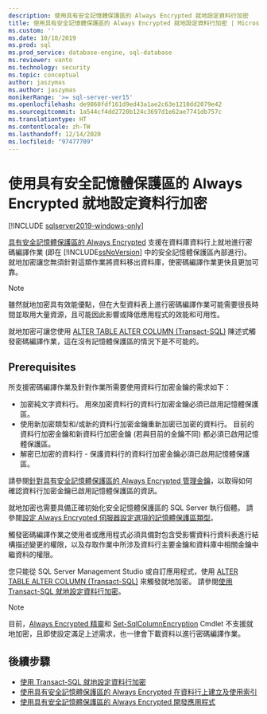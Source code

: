 ```yaml
---
description: 使用具有安全記憶體保護區的 Always Encrypted 就地設定資料行加密
title: 使用具有安全記憶體保護區的 Always Encrypted 就地設定資料行加密 | Microsoft Docs
ms.custom: ''
ms.date: 10/10/2019
ms.prod: sql
ms.prod_service: database-engine, sql-database
ms.reviewer: vanto
ms.technology: security
ms.topic: conceptual
author: jaszymas
ms.author: jaszymas
monikerRange: '>= sql-server-ver15'
ms.openlocfilehash: de9860fdf161d9ed43a1ae2c63e1210dd2079e42
ms.sourcegitcommit: 1a544cf4dd2720b124c3697d1e62ae7741db757c
ms.translationtype: HT
ms.contentlocale: zh-TW
ms.lasthandoff: 12/14/2020
ms.locfileid: "97477709"
---
```

# <a name="configure-column-encryption-in-place-using-always-encrypted-with-secure-enclaves"></a>使用具有安全記憶體保護區的 Always Encrypted 就地設定資料行加密 
[!INCLUDE [sqlserver2019-windows-only](../../../includes/applies-to-version/sqlserver2019-windows-only.md)]

[具有安全記憶體保護區的 Always Encrypted](always-encrypted-enclaves.md) 支援在資料庫資料行上就地進行密碼編譯作業 (即在 [!INCLUDE[ssNoVersion](../../../includes/ssnoversion-md.md)] 中的安全記憶體保護區內部進行)。 就地加密讓您無須針對這類作業將資料移出資料庫，使密碼編譯作業更快且更加可靠。 

> [!NOTE]
> 雖然就地加密具有效能優點，但在大型資料表上進行密碼編譯作業可能需要很長時間並取用大量資源，且可能因此影響或降低應用程式的效能和可用性。

就地加密可讓您使用 [ALTER TABLE ALTER COLUMN (Transact-SQL)](../../../t-sql/statements/alter-table-transact-sql.md) 陳述式觸發密碼編譯作業，這在沒有記憶體保護區的情況下是不可能的。

## <a name="prerequisites"></a>Prerequisites
所支援密碼編譯作業及針對作業所需要使用資料行加密金鑰的需求如下：
- 加密純文字資料行。 用來加密資料行的資料行加密金鑰必須已啟用記憶體保護區。
- 使用新加密類型和/或新的資料行加密金鑰重新加密已加密的資料行。 目前的資料行加密金鑰和新資料行加密金鑰 (若與目前的金鑰不同) 都必須已啟用記憶體保護區。
- 解密已加密的資料行 - 保護資料行的資料行加密金鑰必須已啟用記憶體保護區。

請參閱[針對具有安全記憶體保護區的 Always Encrypted 管理金鑰](always-encrypted-enclaves-manage-keys.md)，以取得如何確認資料行加密金鑰已啟用記憶體保護區的資訊。

就地加密也需要具備正確初始化安全記憶體保護區的 SQL Server 執行個體。 請參閱[設定 Always Encrypted 伺服器設定選項的記憶體保護區類型](../../../database-engine/configure-windows/configure-column-encryption-enclave-type.md)。

觸發密碼編譯作業之使用者或應用程式必須具備對包含受影響資料行資料表進行結構描述變更的權限，以及存取作業中所涉及資料行主要金鑰和資料庫中相關金鑰中繼資料的權限。

您只能從 SQL Server Management Studio 或自訂應用程式，使用 [ALTER TABLE ALTER COLUMN (Transact-SQL)](../../../t-sql/statements/alter-table-transact-sql.md) 來觸發就地加密。 請參閱[使用 Transact-SQL 就地設定資料行加密](always-encrypted-enclaves-configure-encryption-tsql.md)。

> [!NOTE]
> 目前，[Always Encrypted 精靈](always-encrypted-wizard.md)和 [Set-SqlColumnEncryption](/powershell/module/sqlserver/set-sqlcolumnencryption) Cmdlet 不支援就地加密，且即使設定滿足上述需求，也一律會下載資料以進行密碼編譯作業。 

## <a name="next-steps"></a>後續步驟
- [使用 Transact-SQL 就地設定資料行加密](always-encrypted-enclaves-configure-encryption-tsql.md)
- [使用具有安全記憶體保護區的 Always Encrypted 在資料行上建立及使用索引](always-encrypted-enclaves-create-use-indexes.md)
- [使用具有安全記憶體保護區的 Always Encrypted 開發應用程式](always-encrypted-enclaves-client-development.md)
